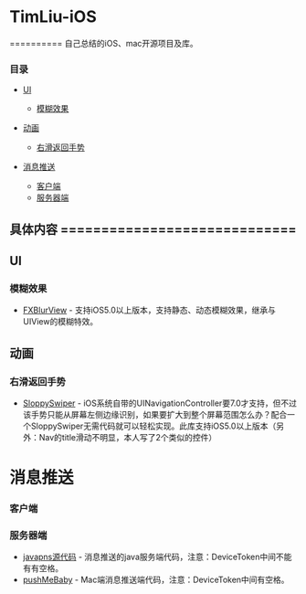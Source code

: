 # TimLiu-iOS
==========
自己总结的iOS、mac开源项目及库。

###  目录
- [UI](#UI)
    - [模糊效果](#模糊效果) 

- [动画](#动画)
    - [右滑返回手势](#右滑返回手势) 

- [消息推送](#消息推送)
    - [客户端](#客户端) 
    - [服务器端](#服务器端) 


## 具体内容 =============================
## UI
### 模糊效果
 * [FXBlurView](https://github.com/nicklockwood/FXBlurView) - 支持iOS5.0以上版本，支持静态、动态模糊效果，继承与UIView的模糊特效。

## 动画
### 右滑返回手势
 * [SloppySwiper](https://github.com/fastred/SloppySwiper) - iOS系统自带的UINavigationController要7.0才支持，但不过该手势只能从屏幕左侧边缘识别，如果要扩大到整个屏幕范围怎么办？配合一个SloppySwiper无需代码就可以轻松实现。此库支持iOS5.0以上版本（另外：Nav的title滑动不明显，本人写了2个类似的控件）

# 消息推送
### 客户端
### 服务器端
 * [javapns源代码](https://code.google.com/p/javapns/downloads/list) - 消息推送的java服务端代码，注意：DeviceToken中间不能有有空格。
 * [pushMeBaby](https://github.com/stefanhafeneger/PushMeBaby) - Mac端消息推送端代码，注意：DeviceToken中间有空格。
